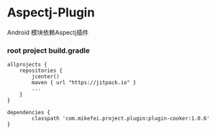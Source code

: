 # Aspectj-Plugin
Android 模块依赖Aspectj插件

### root project build.gradle
```
allprojects {
    repositories {
        jcenter()
        maven { url "https://jitpack.io" }
        ...
    }
}

dependencies {
        classpath 'com.mikefei.project.plugin:plugin-cooker:1.0.6'
}
```
#
